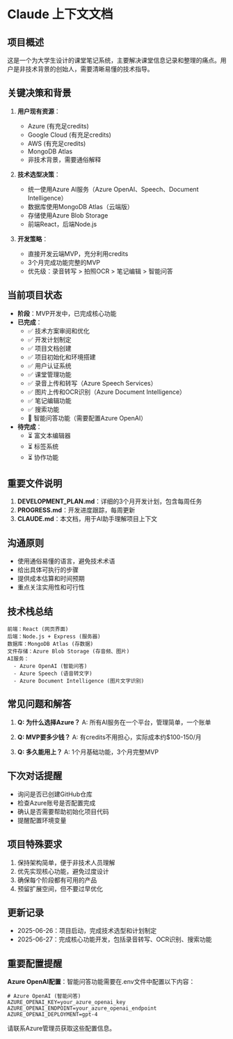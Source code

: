 # Claude 上下文文档

## 项目概述
这是一个为大学生设计的课堂笔记系统，主要解决课堂信息记录和整理的痛点。用户是非技术背景的创始人，需要清晰易懂的技术指导。

## 关键决策和背景
1. **用户现有资源**：
   - Azure (有充足credits)
   - Google Cloud (有充足credits)
   - AWS (有充足credits)
   - MongoDB Atlas
   - 非技术背景，需要通俗解释

2. **技术选型决策**：
   - 统一使用Azure AI服务（Azure OpenAI、Speech、Document Intelligence）
   - 数据库使用MongoDB Atlas（云端版）
   - 存储使用Azure Blob Storage
   - 前端React，后端Node.js

3. **开发策略**：
   - 直接开发云端MVP，充分利用credits
   - 3个月完成功能完整的MVP
   - 优先级：录音转写 > 拍照OCR > 笔记编辑 > 智能问答

## 当前项目状态
- **阶段**：MVP开发中，已完成核心功能
- **已完成**：
  - ✅ 技术方案审阅和优化
  - ✅ 开发计划制定
  - ✅ 项目文档创建
  - ✅ 项目初始化和环境搭建
  - ✅ 用户认证系统
  - ✅ 课堂管理功能
  - ✅ 录音上传和转写（Azure Speech Services）
  - ✅ 图片上传和OCR识别（Azure Document Intelligence）
  - ✅ 笔记编辑功能
  - ✅ 搜索功能
  - 🚧 智能问答功能（需要配置Azure OpenAI）
- **待完成**：
  - ⏳ 富文本编辑器
  - ⏳ 标签系统
  - ⏳ 协作功能

## 重要文件说明
1. **DEVELOPMENT_PLAN.md**：详细的3个月开发计划，包含每周任务
2. **PROGRESS.md**：开发进度跟踪，每周更新
3. **CLAUDE.md**：本文档，用于AI助手理解项目上下文

## 沟通原则
- 使用通俗易懂的语言，避免技术术语
- 给出具体可执行的步骤
- 提供成本估算和时间预期
- 重点关注实用性和可行性

## 技术栈总结
```
前端：React (网页界面)
后端：Node.js + Express (服务器)
数据库：MongoDB Atlas (存数据)
文件存储：Azure Blob Storage (存音频、图片)
AI服务：
  - Azure OpenAI (智能问答)
  - Azure Speech (语音转文字)
  - Azure Document Intelligence (图片文字识别)
```

## 常见问题和解答
1. **Q: 为什么选择Azure？**
   A: 所有AI服务在一个平台，管理简单，一个账单

2. **Q: MVP要多少钱？**
   A: 有credits不用担心，实际成本约$100-150/月

3. **Q: 多久能用上？**
   A: 1个月基础功能，3个月完整MVP

## 下次对话提醒
- 询问是否已创建GitHub仓库
- 检查Azure账号是否配置完成
- 确认是否需要帮助初始化项目代码
- 提醒配置环境变量

## 项目特殊要求
1. 保持架构简单，便于非技术人员理解
2. 优先实现核心功能，避免过度设计
3. 确保每个阶段都有可用的产品
4. 预留扩展空间，但不要过早优化

## 更新记录
- 2025-06-26：项目启动，完成技术选型和计划制定
- 2025-06-27：完成核心功能开发，包括录音转写、OCR识别、搜索功能

## 重要配置提醒
**Azure OpenAI配置**：智能问答功能需要在.env文件中配置以下内容：
```
# Azure OpenAI (智能问答)
AZURE_OPENAI_KEY=your_azure_openai_key
AZURE_OPENAI_ENDPOINT=your_azure_openai_endpoint
AZURE_OPENAI_DEPLOYMENT=gpt-4
```
请联系Azure管理员获取这些配置信息。